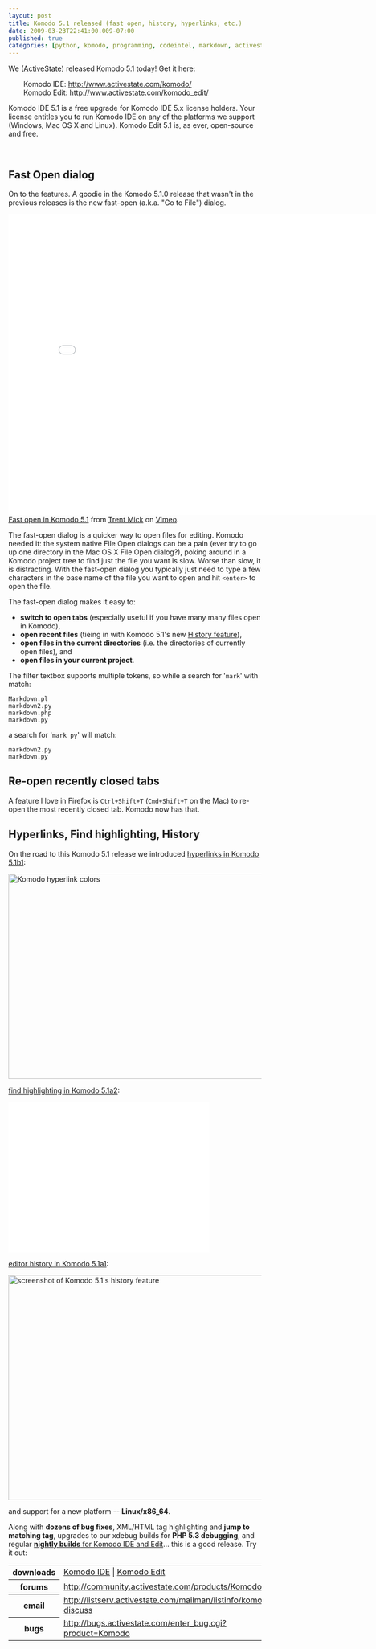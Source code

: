 ```yaml
---
layout: post
title: Komodo 5.1 released (fast open, history, hyperlinks, etc.)
date: 2009-03-23T22:41:00.009-07:00
published: true
categories: [python, komodo, programming, codeintel, markdown, activestate, mozilla]
---
```


<p>We (<a href="http://www.activestate.com/">ActiveState</a>) released Komodo 5.1 today! Get it here:</p><div style="margin-left: 30px;">Komodo IDE: <a href="http://www.activestate.com/komodo/">http://www.activestate.com/komodo/</a></div><div style="margin-left: 30px;">Komodo Edit: <a href="http://www.activestate.com/komodo_edit/">http://www.activestate.com/komodo_edit/</a></div><p>Komodo IDE 5.1 is a free upgrade for Komodo IDE 5.x license holders. Your license entitles you to run Komodo IDE on any of the platforms we support (Windows, Mac OS X and Linux). Komodo Edit 5.1 is, as ever, open-source and free.</p><a name='more'></a><br />
<h2>Fast Open dialog</h2><p>On to the features. A goodie in the Komodo 5.1.0 release that wasn't in the previous releases is the new fast-open (a.k.a. "Go to File") dialog.</p><p><object width="800" height="600"><param name="allowfullscreen" value="true" /><param name="allowscriptaccess" value="always" /><param name="movie" value="http://vimeo.com/moogaloop.swf?clip_id=3825622&amp;server=vimeo.com&amp;show_title=1&amp;show_byline=1&amp;show_portrait=0&amp;color=&amp;fullscreen=1" /><embed src="//vimeo.com/moogaloop.swf?clip_id=3825622&amp;server=vimeo.com&amp;show_title=1&amp;show_byline=1&amp;show_portrait=0&amp;color=&amp;fullscreen=1" type="application/x-shockwave-flash" allowfullscreen="true" allowscriptaccess="always" width="800" height="600"></embed></object><br />
<a href="http://vimeo.com/3825622">Fast open in Komodo 5.1</a> from <a href="http://vimeo.com/user1355810">Trent Mick</a> on <a href="http://vimeo.com">Vimeo</a>.</p><p>The fast-open dialog is a quicker way to open files for editing. Komodo needed it: the system native File Open dialogs can be a pain (ever try to go up one directory in the Mac OS X File Open dialog?), poking around in a Komodo project tree to find just the file you want is slow. Worse than slow, it is distracting. With the fast-open dialog you typically just need to type a few characters in the base name of the file you want to open and hit <code>&lt;enter&gt;</code> to open the file.</p><p>The fast-open dialog makes it easy to:</p><ul><li><strong>switch to open tabs</strong> (especially useful if you have many many files open in Komodo),</li>
<li><strong>open recent files</strong> (tieing in with Komodo 5.1's new <a href="http://trentmick.blogspot.com/2009/02/history-feature-in-komodo-510-alpha-1_7169.html">History feature</a>),</li>
<li><strong>open files in the current directories</strong> (i.e. the directories of currently open files), and</li>
<li><strong>open files in your current project</strong>.</li>
</ul><p>The filter textbox supports multiple tokens, so while a search for '<code>mark</code>' with match:</p><pre><code>Markdown.pl
markdown2.py
markdown.php
markdown.py
</code></pre><p>a search for '<code>mark py</code>' will match:</p><pre><code>markdown2.py
markdown.py
</code></pre><h2>Re-open recently closed tabs</h2><p>A feature I love in Firefox is <code>Ctrl+Shift+T</code> (<code>Cmd+Shift+T</code> on the Mac) to re-open the most recently closed tab. Komodo now has that.</p><h2>Hyperlinks, Find highlighting, History</h2><p>On the road to this Komodo 5.1 release we introduced  <a href="http://trentmick.blogspot.com/2009/03/hyperlinks-in-komodo-510b1_1005.html">hyperlinks in Komodo 5.1b1</a>:</p><p><a href="https://www.flickr.com/photos/trento/3352004518/" title="Komodo hyperlink colors by trento, on Flickr"><img src="//farm4.static.flickr.com/3468/3352004518_c2eaeacf12_o.png" width="750" height="409" alt="Komodo hyperlink colors" /></a></p><p><a href="http://trentmick.blogspot.com/2009/02/find-highlighting-and-linuxx8664_5771.html">find highlighting in Komodo 5.1a2</a>:</p><p><object width="400" height="300"><param name="allowfullscreen" value="true" /><param name="allowscriptaccess" value="always" /><param name="movie" value="http://vimeo.com/moogaloop.swf?clip_id=3387846&amp;server=vimeo.com&amp;show_title=1&amp;show_byline=1&amp;show_portrait=0&amp;color=&amp;fullscreen=1" /><embed src="//vimeo.com/moogaloop.swf?clip_id=3387846&amp;server=vimeo.com&amp;show_title=1&amp;show_byline=1&amp;show_portrait=0&amp;color=&amp;fullscreen=1" type="application/x-shockwave-flash" allowfullscreen="true" allowscriptaccess="always" width="400" height="300"></embed></object></p><p><a href="http://trentmick.blogspot.com/2009/02/history-feature-in-komodo-510-alpha-1_7169.html">editor history in Komodo 5.1a1</a>:</p><p><a href="https://www.flickr.com/photos/trento/3253669957/" title="screenshot of Komodo 5.1's history feature"><img src="//farm4.static.flickr.com/3009/3253669957_903874fa5c_o.jpg" width="570" height="448" alt="screenshot of Komodo 5.1's history feature" /></a></p><p>and support for a new platform -- <strong>Linux/x86_64</strong>.</p><p>Along with <strong>dozens of bug fixes</strong>, XML/HTML tag highlighting and <strong>jump to matching tag</strong>, upgrades to our xdebug builds for <strong>PHP 5.3 debugging</strong>, and regular <a href="http://downloads.activestate.com/Komodo/nightly/"><strong>nightly builds</strong> for Komodo IDE and Edit</a>... this is a good release. Try it out:</p><table class="attrlist"><tr><th>downloads</th><td><a href="http://www.activestate.com/komodo/downloads/">Komodo IDE</a> | <a href="http://www.activestate.com/komodo_edit/downloads/">Komodo Edit</a></td></tr>
<tr><th>forums</th><td><a href="http://community.activestate.com/products/Komodo">http://community.activestate.com/products/Komodo</a></td></tr>
<tr><th>email</th><td><a href="http://listserv.activestate.com/mailman/listinfo/komodo-beta">http://listserv.activestate.com/mailman/listinfo/komodo-discuss</a></td></tr>
<tr><th>bugs</th><td><a href="http://bugs.activestate.com/enter_bug.cgi?product=Komodo">http://bugs.activestate.com/enter_bug.cgi?product=Komodo</a></td></tr>
</table><p></enter></p>
